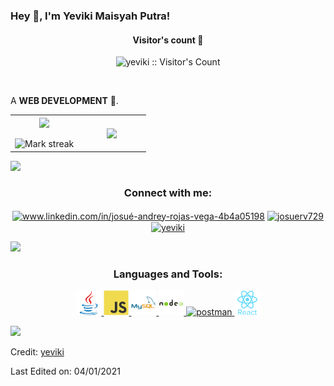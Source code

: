 <h3 title="hehehe"> Hey 👋, I'm Yeviki Maisyah Putra!</h3>

<h4 align="center">Visitor's count 👀</h4>
<p align="center"><img src="https://profile-counter.glitch.me/{yeviki}/count.svg" alt="yeviki :: Visitor's Count" /></p>
<br/>

A **WEB DEVELOPMENT** 🚀.

<table border="0" align="center">
<tr border="0">
<td width="50%" align="center">
 <img  align="center"  src="https://github-readme-stats.vercel.app/api?username=yeviki&theme=cobalt&show_icons=true&count_private=true" />
  <br></br>
  <img  title="🔥 Get streak stats for your profile at git.io/streak-stats" alt="Mark streak" src="https://github-readme-streak-stats.herokuapp.com/?user=mark123jesper&theme=dark&hide_border=true" />
</td>
 <td width="50%" align="center">
   <img align="center" src="https://github-readme-stats.vercel.app/api/top-langs/?username=yeviki&layout=compact&bg_color=0,73FA79,73FDFF,7A81FF&theme=graywhite&langs_count=10&exclude_repo=kasweb">
  </td>
</tr>
</table>

<!-- CONNECTION -->
<a href="https://www.youtube.com/channel/UCGxLwThl-qukhCM9EViuIyQ"><img src="https://user-images.githubusercontent.com/73097560/115834477-dbab4500-a447-11eb-908a-139a6edaec5c.gif"></a>     
<h3 align="center">Connect with me:</h3>
<p align="center">
  <a href="https://www.linkedin.com/in/yeviki-maisyahputra-163919108/" target="blank"><img align="center" src="https://raw.githubusercontent.com/yeviki-maisyahputra/github-profile-readme-generator/master/src/images/icons/Social/linked-in-alt.svg" alt="www.linkedin.com/in/josué-andrey-rojas-vega-4b4a05198" height="30" width="40" /></a>
  <a href="https://fb.com/josuerv729" target="blank"><img align="center" src="https://raw.githubusercontent.com/yeviki-maisyahputra/github-profile-readme-generator/master/src/images/icons/Social/facebook.svg" alt="josuerv729" height="30" width="40" /></a>
  <a href="https://instagram.com/yeviki" target="blank"><img align="center" src="https://raw.githubusercontent.com/yeviki-maisyahputra/github-profile-readme-generator/master/src/images/icons/Social/instagram.svg" alt="yeviki" height="30" width="40" /></a>
</p>

<!-- LANGUAGES AND TOOLS -->
<a href="https://www.youtube.com/channel/UCGxLwThl-qukhCM9EViuIyQ"><img src="https://user-images.githubusercontent.com/73097560/115834477-dbab4500-a447-11eb-908a-139a6edaec5c.gif"></a>
<h3 align="center">Languages and Tools:</h3>
<p align="center"> 
  <a href="https://www.java.com" target="_blank"> <img src="https://raw.githubusercontent.com/devicons/devicon/master/icons/java/java-original.svg" alt="java" width="40" height="40"/> </a>
  <a href="https://developer.mozilla.org/en-US/docs/Web/JavaScript" target="_blank"> <img src="https://raw.githubusercontent.com/devicons/devicon/master/icons/javascript/javascript-original.svg" alt="javascript" width="40" height="40"/> </a>
  <a href="https://www.mysql.com/" target="_blank"> <img src="https://raw.githubusercontent.com/devicons/devicon/master/icons/mysql/mysql-original-wordmark.svg" alt="mysql" width="40" height="40"/> </a> 
    <a href="https://nodejs.org" target="_blank"> <img src="https://raw.githubusercontent.com/devicons/devicon/master/icons/nodejs/nodejs-original-wordmark.svg" alt="nodejs" width="40" height="40"/> </a> 
    <a href="https://postman.com" target="_blank"> <img src="https://www.vectorlogo.zone/logos/getpostman/getpostman-icon.svg" alt="postman" width="40" height="40"/> </a> 
    <a href="https://reactjs.org/" target="_blank"> <img src="https://raw.githubusercontent.com/devicons/devicon/master/icons/react/react-original-wordmark.svg" alt="react" width="40" height="40"/> </a> 
</p>  
<a href="https://www.youtube.com/channel/UCGxLwThl-qukhCM9EViuIyQ"><img src="https://user-images.githubusercontent.com/73097560/115834477-dbab4500-a447-11eb-908a-139a6edaec5c.gif"></a>



Credit: [yeviki](https://github.com/yeviki)

Last Edited on: 04/01/2021
